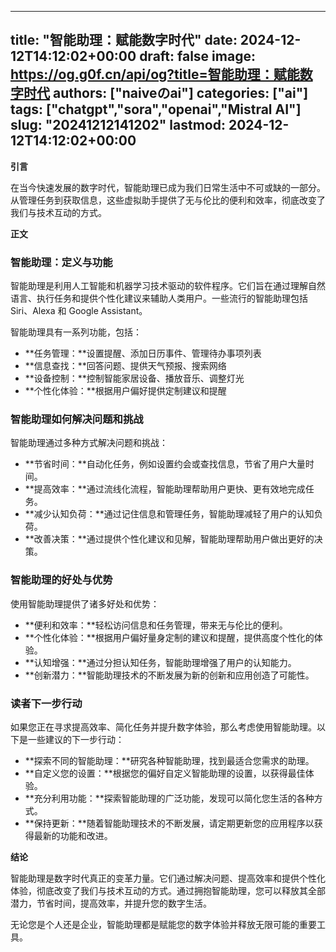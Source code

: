 
---
title: "智能助理：赋能数字时代"
date: 2024-12-12T14:12:02+00:00
draft: false
image: https://og.g0f.cn/api/og?title=智能助理：赋能数字时代
authors: ["naiveのai"]
categories: ["ai"]
tags: ["chatgpt","sora","openai","Mistral AI"]
slug: "20241212141202"
lastmod: 2024-12-12T14:12:02+00:00
---
**引言**

在当今快速发展的数字时代，智能助理已成为我们日常生活中不可或缺的一部分。从管理任务到获取信息，这些虚拟助手提供了无与伦比的便利和效率，彻底改变了我们与技术互动的方式。

**正文**

### 智能助理：定义与功能

智能助理是利用人工智能和机器学习技术驱动的软件程序。它们旨在通过理解自然语言、执行任务和提供个性化建议来辅助人类用户。一些流行的智能助理包括 Siri、Alexa 和 Google Assistant。

智能助理具有一系列功能，包括：

* **任务管理：**设置提醒、添加日历事件、管理待办事项列表
* **信息查找：**回答问题、提供天气预报、搜索网络
* **设备控制：**控制智能家居设备、播放音乐、调整灯光
* **个性化体验：**根据用户偏好提供定制建议和提醒

### 智能助理如何解决问题和挑战

智能助理通过多种方式解决问题和挑战：

* **节省时间：**自动化任务，例如设置约会或查找信息，节省了用户大量时间。
* **提高效率：**通过流线化流程，智能助理帮助用户更快、更有效地完成任务。
* **减少认知负荷：**通过记住信息和管理任务，智能助理减轻了用户的认知负荷。
* **改善决策：**通过提供个性化建议和见解，智能助理帮助用户做出更好的决策。

### 智能助理的好处与优势

使用智能助理提供了诸多好处和优势：

* **便利和效率：**轻松访问信息和任务管理，带来无与伦比的便利。
* **个性化体验：**根据用户偏好量身定制的建议和提醒，提供高度个性化的体验。
* **认知增强：**通过分担认知任务，智能助理增强了用户的认知能力。
* **创新潜力：**智能助理技术的不断发展为新的创新和应用创造了可能性。

### 读者下一步行动

如果您正在寻求提高效率、简化任务并提升数字体验，那么考虑使用智能助理。以下是一些建议的下一步行动：

* **探索不同的智能助理：**研究各种智能助理，找到最适合您需求的助理。
* **自定义您的设置：**根据您的偏好自定义智能助理的设置，以获得最佳体验。
* **充分利用功能：**探索智能助理的广泛功能，发现可以简化您生活的各种方式。
* **保持更新：**随着智能助理技术的不断发展，请定期更新您的应用程序以获得最新的功能和改进。

**结论**

智能助理是数字时代真正的变革力量。它们通过解决问题、提高效率和提供个性化体验，彻底改变了我们与技术互动的方式。通过拥抱智能助理，您可以释放其全部潜力，节省时间，提高效率，并提升您的数字生活。

无论您是个人还是企业，智能助理都是赋能您的数字体验并释放无限可能的重要工具。